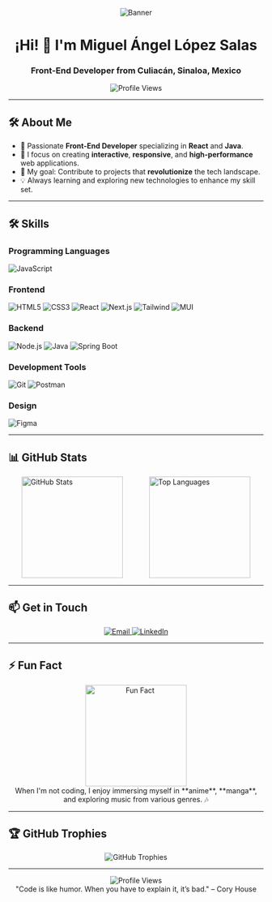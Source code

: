 <p align="center">
  <img src="https://media.licdn.com/dms/image/v2/D4E16AQGYBsbFc8blzA/profile-displaybackgroundimage-shrink_350_1400/profile-displaybackgroundimage-shrink_350_1400/0/1727504543924?e=1743033600&v=beta&t=BmEu7nQcXMdwyAxb_ATs4LaOYa32cqtRmw1qHEti17U" alt="Banner" />
</p>

<h1 align="center">¡Hi! 👋 I'm Miguel Ángel López Salas</h1>
<h3 align="center">Front-End Developer from Culiacán, Sinaloa, Mexico</h3>

<p align="center">
  <img src="https://komarev.com/ghpvc/?username=PrismaIllya9016&style=for-the-badge" alt="Profile Views" />
</p>

---

## 🛠️ About Me

- 🚀 Passionate **Front-End Developer** specializing in **React** and **Java**.
- 🌟 I focus on creating **interactive**, **responsive**, and **high-performance** web applications.
- 🎯 My goal: Contribute to projects that **revolutionize** the tech landscape.
- 💡 Always learning and exploring new technologies to enhance my skill set.

---

## 🛠️ Skills

### **Programming Languages**
![JavaScript](https://img.shields.io/badge/JavaScript-Expert-yellow?style=for-the-badge&logo=javascript)

### **Frontend**
![HTML5](https://img.shields.io/badge/HTML5-Expert-orange?style=for-the-badge&logo=html5)
![CSS3](https://img.shields.io/badge/CSS3-Expert-blue?style=for-the-badge&logo=css3)
![React](https://img.shields.io/badge/React-Expert-blue?style=for-the-badge&logo=react)
![Next.js](https://img.shields.io/badge/Next.js-Expert-000000?style=for-the-badge&logo=next.js)
![Tailwind](https://img.shields.io/badge/Tailwind_CSS-Expert-38B2AC?style=for-the-badge&logo=tailwind-css)
![MUI](https://img.shields.io/badge/Material_UI-Expert-0081CB?style=for-the-badge&logo=mui)

### **Backend**
![Node.js](https://img.shields.io/badge/Node.js-Expert-339933?style=for-the-badge&logo=node.js)
![Java](https://img.shields.io/badge/Java-Intermediate-8B0000?style=for-the-badge&logo=java)
![Spring Boot](https://img.shields.io/badge/Spring_Boot-Expert-6DB33F?style=for-the-badge&logo=spring)

### **Development Tools**
![Git](https://img.shields.io/badge/Git-Expert-orange?style=for-the-badge&logo=git)
![Postman](https://img.shields.io/badge/Postman-Expert-FF6C37?style=for-the-badge&logo=postman)

### **Design**
![Figma](https://img.shields.io/badge/Figma-Expert-purple?style=for-the-badge&logo=figma)

---

## 📊 GitHub Stats

<p align="center">
  <div style="display: flex; justify-content: space-around; align-items: center;">
    <img src="https://github-readme-stats.vercel.app/api?username=PrismaIllya9016&show_icons=true&theme=radical" alt="GitHub Stats" style="height: 200px;" />
    <img src="https://github-readme-stats.vercel.app/api/top-langs/?username=PrismaIllya9016&layout=compact&theme=radical" alt="Top Languages" style="height: 200px;" />
  </div>
</p>

---

## 📫 Get in Touch

<p align="center">
  <a href="mailto:malopez091@gmail.com">
    <img src="https://img.shields.io/badge/Email-malopez091@gmail.com-red?style=for-the-badge&logo=gmail" alt="Email" />
  </a>
  <a href="https://www.linkedin.com/in/miguel-l%C3%B3pez-66480b212/">
    <img src="https://img.shields.io/badge/LinkedIn-Miguel%20Ángel%20López%20Salas-blue?style=for-the-badge&logo=linkedin" alt="LinkedIn" />
  </a>
</p>

---

## ⚡ Fun Fact

<p align="center">
  <img src="https://media.giphy.com/media/PVN7QMUZIuxj8Ou7dJ/giphy.gif" width="200px" alt="Fun Fact"/>
  <br>
  When I'm not coding, I enjoy immersing myself in **anime**, **manga**, and exploring music from various genres. 🎶
</p>

---

## 🏆 GitHub Trophies

<p align="center">
  <img src="https://github-profile-trophy.vercel.app/?username=PrismaIllya9016&theme=radical&no-frame=true&row=1&column=7" alt="GitHub Trophies" />
</p>

---

<p align="center">
  <img src="https://komarev.com/ghpvc/?username=PrismaIllya9016&style=for-the-badge" alt="Profile Views" />
  <br>
  "Code is like humor. When you have to explain it, it’s bad." – Cory House
</p>
